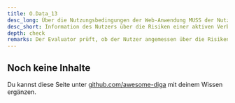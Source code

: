 ```yaml
---
title: O.Data_13
desc_long: Über die Nutzungsbedingungen der Web-Anwendung MUSS der Nutzer über das Risiko informiert werden, welches damit verbunden ist, dass im gesperrten Zustand des Endgeräts die Verbindung zum Hintergrundsystem weiter geöffnet bleibt, wenn der Nutzer sich nicht explizit ausgeloggt hat.
desc_short: Information des Nutzers über die Risiken einer aktiven Verbindung mit dem Hintergrundsystem bei gesperrtem Endgerät. 
depth: check
remarks: Der Evaluator prüft, ob der Nutzer angemessen über die Risiken einer aktiven Verbindung zum Hintergrundsystem bei gesperrtem Endgerät informiert wird.
---
```


## Noch keine Inhalte

Du kannst diese Seite unter [github.com/awesome-diga](https://github.com/awesome-diga/tr-faq) mit deinem Wissen ergänzen.
